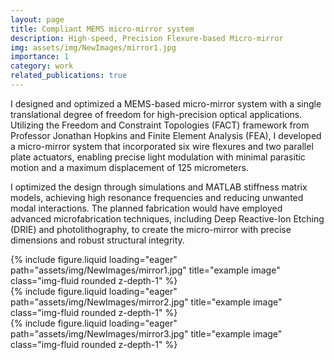 ```yaml
---
layout: page
title: Compliant MEMS micro-mirror system
description: High-speed, Precision Flexure-based Micro-mirror
img: assets/img/NewImages/mirror1.jpg
importance: 1
category: work
related_publications: true
---
```

I designed and optimized a MEMS-based micro-mirror system with a single translational degree of freedom for high-precision optical applications. Utilizing the Freedom and Constraint Topologies (FACT) framework from Professor Jonathan Hopkins and Finite Element Analysis (FEA), I developed a micro-mirror system that incorporated six wire flexures and two parallel plate actuators, enabling precise light modulation with minimal parasitic motion and a maximum displacement of 125 micrometers. 

I optimized the design through simulations and MATLAB stiffness matrix models, achieving high resonance frequencies and reducing unwanted modal interactions. The planned fabrication would have employed advanced microfabrication techniques, including Deep Reactive-Ion Etching (DRIE) and photolithography, to create the micro-mirror with precise dimensions and robust structural integrity.

<div class="row">
    <div class="col-sm mt-3 mt-md-0">
        {% include figure.liquid loading="eager" path="assets/img/NewImages/mirror1.jpg" title="example image" class="img-fluid rounded z-depth-1" %}
    </div>
    <div class="col-sm mt-3 mt-md-0">
        {% include figure.liquid loading="eager" path="assets/img/NewImages/mirror2.jpg" title="example image" class="img-fluid rounded z-depth-1" %}
    </div>
    <div class="col-sm mt-3 mt-md-0">
        {% include figure.liquid loading="eager" path="assets/img/NewImages/mirror3.jpg" title="example image" class="img-fluid rounded z-depth-1" %}
    </div>
</div>